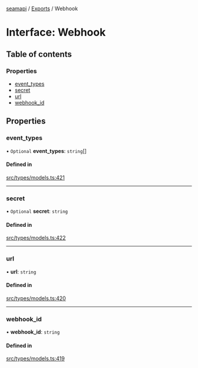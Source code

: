 [seamapi](../README.md) / [Exports](../modules.md) / Webhook

# Interface: Webhook

## Table of contents

### Properties

- [event\_types](Webhook.md#event_types)
- [secret](Webhook.md#secret)
- [url](Webhook.md#url)
- [webhook\_id](Webhook.md#webhook_id)

## Properties

### event\_types

• `Optional` **event\_types**: `string`[]

#### Defined in

[src/types/models.ts:421](https://github.com/seamapi/javascript/blob/main/src/types/models.ts#L421)

___

### secret

• `Optional` **secret**: `string`

#### Defined in

[src/types/models.ts:422](https://github.com/seamapi/javascript/blob/main/src/types/models.ts#L422)

___

### url

• **url**: `string`

#### Defined in

[src/types/models.ts:420](https://github.com/seamapi/javascript/blob/main/src/types/models.ts#L420)

___

### webhook\_id

• **webhook\_id**: `string`

#### Defined in

[src/types/models.ts:419](https://github.com/seamapi/javascript/blob/main/src/types/models.ts#L419)
